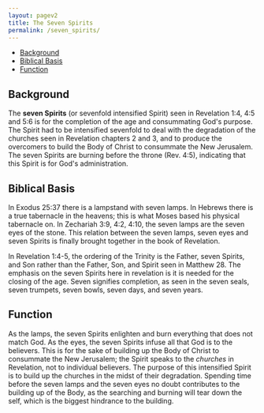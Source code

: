 ```yaml
---
layout: pagev2
title: The Seven Spirits
permalink: /seven_spirits/
---
```

- [Background](#background)
- [Biblical Basis](#biblical-basis)
- [Function](#function)

## Background

The **seven Spirits** (or sevenfold intensified Spirit) seen in Revelation 1:4, 4:5 and 5:6 is for the completion of the age and consummating God's purpose. The Spirit had to be intensified sevenfold to deal with the degradation of the churches seen in Revelation chapters 2 and 3, and to produce the overcomers to build the Body of Christ to consummate the New Jerusalem. The seven Spirits are burning before the throne (Rev. 4:5), indicating that this Spirit is for God's administration.

## Biblical Basis

In Exodus 25:37 there is a lampstand with seven lamps. In Hebrews there is a true tabernacle in the heavens; this is what Moses based his physical tabernacle on. In Zechariah 3:9, 4:2, 4:10, the seven lamps are the seven eyes of the stone. This relation between the seven lamps, seven eyes and seven Spirits is finally brought together in the book of Revelation.

In Revelation 1:4-5, the ordering of the Trinity is the Father, seven Spirits, and Son rather than the Father, Son, and Spirit seen in Matthew 28. The emphasis on the seven Spirits here in revelation is it is needed for the closing of the age. Seven signifies completion, as seen in the seven seals, seven trumpets, seven bowls, seven days, and seven years.

## Function

As the lamps, the seven Spirits enlighten and burn everything that does not match God. As the eyes, the seven Spirits infuse all that God is to the believers. This is for the sake of building up the Body of Christ to consummate the New Jerusalem; the Spirit speaks to the *churches* in Revelation, not to individual believers. The purpose of this intensified Spirit is to build up the churches in the midst of their degradation. Spending time before the seven lamps and the seven eyes no doubt contributes to the building up of the Body, as the searching and burning will tear down the self, which is the biggest hindrance to the building.